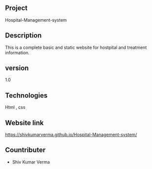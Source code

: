 ## Project

Hospital-Management-system

## Description 

This is a complete basic and static website for hostpital and treatment information.

## version 

1.0

## Technologies 

 Html , css

 ## Website link 

https://shivkumarverma.github.io/Hospital-Management-system/

## Countributer

- Shiv Kumar Verma


